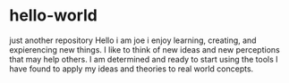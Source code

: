 # hello-world
just another repository
Hello i am joe i enjoy learning, creating, and expierencing new things. I like to think of new ideas and new perceptions that may help others.
I am determined and ready to start using the tools I have found to apply my ideas and theories to real world concepts.
